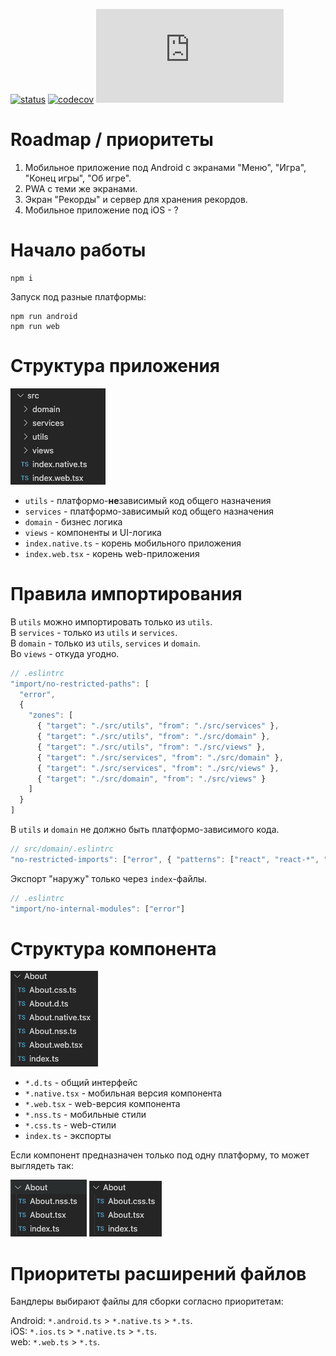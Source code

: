 [![status](https://github.com/Mnogo-Bukv/MnogoBukv/workflows/status/badge.svg)](https://github.com/Mnogo-Bukv/MnogoBukv/actions/workflows/status.yml)
[![codecov](https://codecov.io/gh/Mnogo-Bukv/MnogoBukv/branch/main/graph/badge.svg?token=YC314L3ZF7)](https://codecov.io/gh/Mnogo-Bukv/MnogoBukv)
[![Type Coverage](https://img.shields.io/badge/dynamic/json.svg?label=type-coverage&prefix=%E2%89%A5&suffix=%&query=$.typeCoverage.atLeast&uri=https%3A%2F%2Fraw.githubusercontent.com%2FMnogo-Bukv%2FMnogoBukv%2Fmain%2Fpackage.json)](https://github.com/plantain-00/type-coverage)

# Roadmap / приоритеты

1. Мобильное приложение под Android с экранами "Меню", "Игра", "Конец игры", "Об игре".
2. PWA с теми же экранами.
3. Экран "Рекорды" и сервер для хранения рекордов.
4. Мобильное приложение под iOS - ?

# Начало работы

```
npm i
```

Запуск под разные платформы:

```
npm run android
npm run web
```

# Структура приложения

<img src="docs/structure.png">

- `utils` - платформо-<b>не</b>зависимый код общего назначения
- `services` - платформо-зависимый код общего назначения
- `domain` - бизнес логика
- `views` - компоненты и UI-логика
- `index.native.ts` - корень мобильного приложения
- `index.web.tsx` - корень web-приложения

# Правила импортирования

В `utils` можно импортировать только из `utils`.<br/>
В `services` - только из `utils` и `services`.<br/>
В `domain` - только из `utils`, `services` и `domain`.<br/>
Вo `views` - откуда угодно.<br/>

```js
// .eslintrc
"import/no-restricted-paths": [
  "error",
  {
    "zones": [
      { "target": "./src/utils", "from": "./src/services" },
      { "target": "./src/utils", "from": "./src/domain" },
      { "target": "./src/utils", "from": "./src/views" },
      { "target": "./src/services", "from": "./src/domain" },
      { "target": "./src/services", "from": "./src/views" },
      { "target": "./src/domain", "from": "./src/views" }
    ]
  }
]
```

В `utils` и `domain` не должно быть платформо-зависимого кода.

```js
// src/domain/.eslintrc
"no-restricted-imports": ["error", { "patterns": ["react", "react-*", "rn-*"] }]
```

Экспорт "наружу" только через `index`-файлы.

```js
// .eslintrc
"import/no-internal-modules": ["error"]
```

# Структура компонента

<img src="docs/component.png">

- `*.d.ts` - общий интерфейс
- `*.native.tsx` - мобильная версия компонента
- `*.web.tsx` - web-версия компонента
- `*.nss.ts` - мобильные стили
- `*.css.ts` - web-стили
- `index.ts` - экспорты

Если компонент предназначен только под одну платформу, то может выглядеть так:

<img src="docs/native.png"> <img src="docs/web.png">

# Приоритеты расширений файлов

Бандлеры выбирают файлы для сборки согласно приоритетам:

Android: `*.android.ts` > `*.native.ts` > `*.ts`.<br/>
iOS: `*.ios.ts` > `*.native.ts` > `*.ts`.<br/>
web: `*.web.ts` > `*.ts`.<br/>
